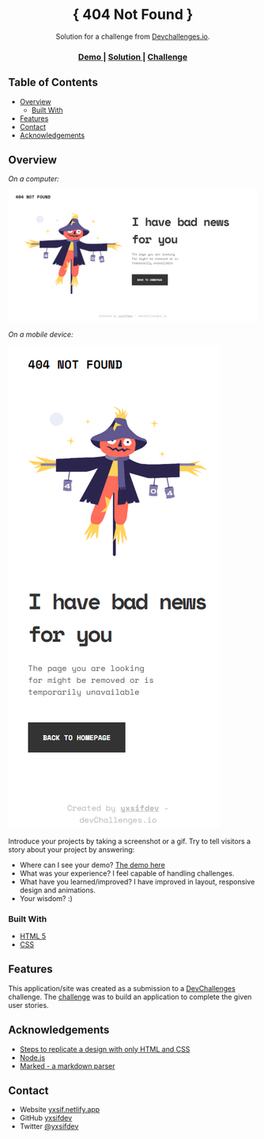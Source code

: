 <!-- Please update value in the {}  -->

<h1 align="center">{ 404 Not Found }</h1>

<div align="center">
   Solution for a challenge from  <a href="http://devchallenges.io" target="_blank">Devchallenges.io</a>.
</div>

<div align="center">
  <h3>
    <a href="https://{your-demo-link.your-domain}">
      Demo
    </a>
    <span> | </span>
    <a href="https://{your-url-to-the-solution}">
      Solution
    </a>
    <span> | </span>
    <a href="https://devchallenges.io/challenges/wBunSb7FPrIepJZAg0sY">
      Challenge
    </a>
  </h3>
</div>

<!-- TABLE OF CONTENTS -->

## Table of Contents

- [Overview](#overview)
  - [Built With](#built-with)
- [Features](#features)
- [Contact](#contact)
- [Acknowledgements](#acknowledgements)

<!-- OVERVIEW -->

## Overview

_On a computer:_

![Screenshots](./desktop.png)

_On a mobile device:_

![Screenshots](./mobile.png)

Introduce your projects by taking a screenshot or a gif. Try to tell visitors a story about your project by answering:

- Where can I see your demo? [The demo here](https://404-not-found-7l3.pages.dev/)
- What was your experience? I feel capable of handling challenges.
- What have you learned/improved? I have improved in layout, responsive design and animations.
- Your wisdom? :)

### Built With

<!-- This section should list any major frameworks that you built your project using. Here are a few examples.-->

- [HTML 5](https://html5.org/)
- [CSS](https://developer.mozilla.org/es/docs/Web/CSS)

## Features

<!-- List the features of your application or follow the template. Don't share the figma file here :) -->

This application/site was created as a submission to a [DevChallenges](https://devchallenges.io/challenges) challenge. The [challenge](https://devchallenges.io/challenges/wBunSb7FPrIepJZAg0sY) was to build an application to complete the given user stories.


## Acknowledgements

<!-- This section should list any articles or add-ons/plugins that helps you to complete the project. This is optional but it will help you in the future. For example -->

- [Steps to replicate a design with only HTML and CSS](https://devchallenges-blogs.web.app/how-to-replicate-design/)
- [Node.js](https://nodejs.org/)
- [Marked - a markdown parser](https://github.com/chjj/marked)

## Contact

- Website [yxsif.netlify.app](https://yxsif.netlify.app)
- GitHub [yxsifdev](https://github.com/yxsifdev)
- Twitter [@yxsifdev](https://twitter.com/yxsifdev)
